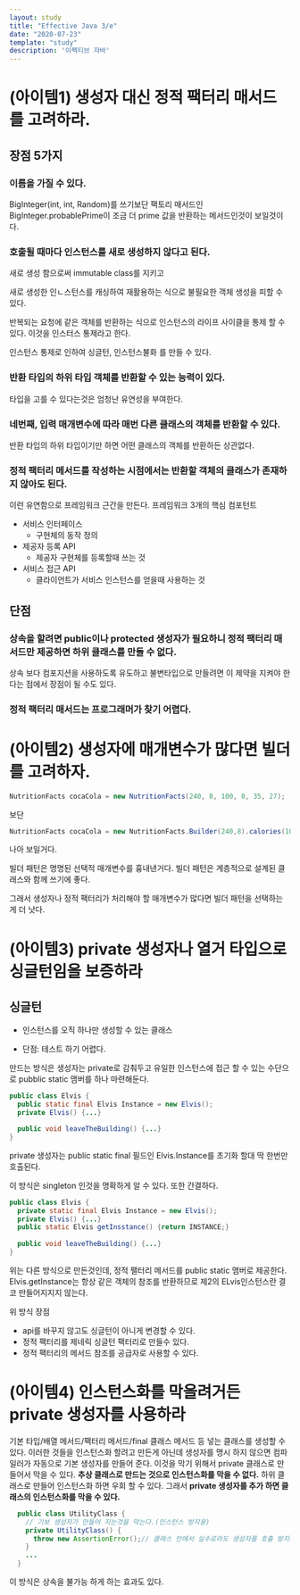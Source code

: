 ```yaml
---
layout: study
title: "Effective Java 3/e"
date: "2020-07-23"
template: "study"
description: '이펙티브 자바'
---
```


# (아이템1) 생성자 대신 정적 팩터리 매서드를 고려하라.

## 장점 5가지

### 이름을 가질 수 있다.

BigInteger(int, int, Random)를 쓰기보단 팩토리 매서드인 BigInteger.probablePrime이 조금 더 prime 값을 반환하는 메서드인것이 보일것이다.

### 호출될 때마다 인스턴스를 새로 생성하지 않다고 된다.

새로 생성 함으로써 immutable class를 지키고

새로 생성한 인ㄴ스턴스를 캐싱하여 재활용하는 식으로 불필요한 객체 생성을 피할 수 있다.

반복되는 요청에 같은 객체를 반환하는 식으로 인스턴스의 라이프 사이클을 통제 할 수 있다. 이것을 인스터스 통제라고 한다.

인스턴스 통제로 인하여 싱글턴, 인스턴스불화 를 만들 수 있다.

### 반환 타입의 하위 타입 객체를 반환할 수 있는 능력이 있다.

타입을 고를 수 있다는것은 엄청난 유연성을 부여한다.

### 네번째, 입력 매개변수에 따라 매번 다른 클래스의 객체를 반환할 수 있다.

반환 타입의 하위 타입이기만 하면 어떤 클래스의 객체를 반환하든 상관없다.

### 정적 팩터리 메서드를 작성하는 시점에서는 반환할 객체의 클래스가  존재하지 않아도 된다.

이런 유연함으로 프레임워크 근간을 만든다.
프레임워크 3개의 핵심 컴포턴트
  - 서비스 인터페이스
    - 구현체의 동작 정의
  - 제공자 등록 API
    - 제공자 구현체를 등록할때 쓰는 것
  - 서비스 접근 API
    - 클라이언트가 서비스 인스턴스를 얻을때 사용하는 것


## 단점

### 상속을 할려면 public이나 protected 생성자가 필요하니 정적 팩터리 매서드만 제공하면 하위 클래스를 만들 수 없다.

상속 보다 컴포지션을 사용하도록 유도하고 불변타입으로 만들려면 이 제약을 지켜야 한다는 점에서 장점이 될 수도 있다.

### 정적 팩터리 매서드는 프로그래머가 찾기 어렵다.

# (아이템2) 생성자에 매개변수가 많다면 빌더를 고려하자.
```java
NutritionFacts cocaCola = new NutritionFacts(240, 8, 100, 0, 35, 27);
```

보단 
```java 
NutritionFacts cocaCola = new NutritionFacts.Builder(240,8).calories(100).sodium(35).carbohydrate(27).build();
```

나아 보일거다.

빌더 패턴은 명명된 선택적 매개변수를 흉내낸거다.
빌더 패턴은 계층적으로 설계된 클래스와 함께 쓰기에 좋다.

그래서 생성자나 정적 팩터리가 처리해야 할 매개변수가 많다면 빌더 패턴을 선택하는 게 더 낫다.

# (아이템3) private 생성자나 열거 타입으로 싱글턴임을 보증하라

## 싱글턴 

- 인스턴스를 오직 하나만 생성할 수 있는 클래스

- 단점: 테스트 하기 어렵다.

만드는 방식은 생성자는 private로 감춰두고 유일한 인스턴스에 접근 할 수 있는 수단으로 pubblic static 맴버를 하나 마련해둔다.

```java
public class Elvis {
  public static final Elvis Instance = new Elvis();
  private Elvis() {...}

  public void leaveTheBuilding() {...}
}
```
private 생성자는 public static final 필드인 Elvis.Instance를 초기화 할대 딱 한번만 호출된다.

이 방식은 singleton 인것을 명확하게 알 수 있다. 또한 간결하다.


```java
public class Elvis {
  private static final Elvis Instance = new Elvis();
  private Elvis() {...}
  public static Elvis getInsstance() {return INSTANCE;}
  
  public void leaveTheBuilding() {...}
}
```

위는 다른 방식으로 만든것인데, 정적 팰터리 메서드를 public static 맴버로 제공한다. Elvis.getInstance는 항상 같은 객체의 참조를 반환하므로 제2의 ELvis인스턴스란 결코 만들어지지지 않는다.

위 방식 장점
- api를 바꾸지 않고도 싱글턴이 아니게 변경할 수 있다.
- 정적 팩터리를 제네릭 싱글턴 팩터리로 만들수 있다.
- 정적 팩터리의 메서드 참조를 공급자로 사용할 수 있다.

# (아이템4) 인스턴스화를 막을려거든 private 생성자를 사용하라

기본 타입/배열 메서드/팩터리 메서드/final 클래스 메서드 등 넣는 클래스를 생성할 수 있다. 이러한 것들을 인스턴스화 할려고 만든게 아닌데 생성자를 명시 하지 않으면 컴파일러가 자동으로 기본 생성자를 만들어 준다. 이것을 막기 위해서 private 클래스로 만들어서 막을 수 있다.
**추상 클래스로 만드는 것으로 인스턴스화를 막을 수 없다.** 하위 클래스로 만들어 인스턴스화 하면 우회 할 수 있다. 그래서 **private 생성자를 추가 하면 클래스의 인스턴스화를 막을 수 있다.**

```java
  public class UtilityClass {
    // 기보 생성자가 만들어 지는것을 막는다.(인스턴스 방지용)
    private UtilityClass() {
      throw new AssertionError();// 클래스 안에서 실수로라도 생성자를 호출 방지용
    }
    ...
  }
```
이 방식은 상속을 불가능 하게 하는 효과도 있다.